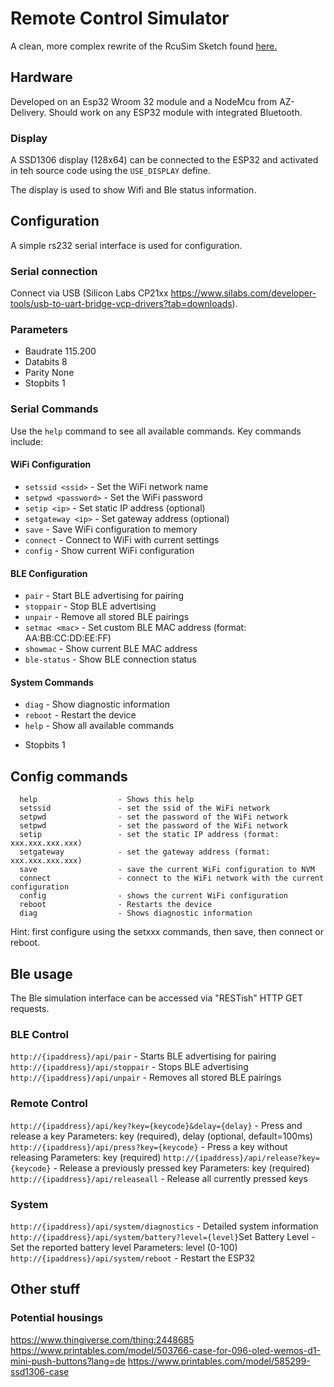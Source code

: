 # Remote Control Simulator
A clean, more complex rewrite of the RcuSim Sketch found [here.](https://github.com/exaring/RcuSim/tree/main/RcuSimSketch) 

## Hardware
Developed on an Esp32 Wroom 32 module and a NodeMcu from AZ-Delivery.
Should work on any ESP32 module with integrated Bluetooth.

### Display
A SSD1306 display (128x64) can be connected to the ESP32 and activated in teh source code using the `USE_DISPLAY` define.

The display is used to show Wifi and Ble status information.

## Configuration
A simple rs232 serial interface is used for configuration.

### Serial connection
Connect via USB (Silicon Labs CP21xx https://www.silabs.com/developer-tools/usb-to-uart-bridge-vcp-drivers?tab=downloads).
### Parameters
* Baudrate 115.200
* Databits 8
* Parity None
* Stopbits 1

### Serial Commands
Use the `help` command to see all available commands. Key commands include:

#### WiFi Configuration
- `setssid <ssid>` - Set the WiFi network name
- `setpwd <password>` - Set the WiFi password
- `setip <ip>` - Set static IP address (optional)
- `setgateway <ip>` - Set gateway address (optional)
- `save` - Save WiFi configuration to memory
- `connect` - Connect to WiFi with current settings
- `config` - Show current WiFi configuration

#### BLE Configuration
- `pair` - Start BLE advertising for pairing
- `stoppair` - Stop BLE advertising
- `unpair` - Remove all stored BLE pairings
- `setmac <mac>` - Set custom BLE MAC address (format: AA:BB:CC:DD:EE:FF)
- `showmac` - Show current BLE MAC address
- `ble-status` - Show BLE connection status

#### System Commands
- `diag` - Show diagnostic information
- `reboot` - Restart the device
- `help` - Show all available commands
* Stopbits 1

## Config commands
```
  help                  - Shows this help
  setssid               - set the ssid of the WiFi network
  setpwd                - set the password of the WiFi network
  setpwd                - set the password of the WiFi network
  setip                 - set the static IP address (format: xxx.xxx.xxx.xxx)
  setgateway            - set the gateway address (format: xxx.xxx.xxx.xxx)
  save                  - save the current WiFi configuration to NVM
  connect               - connect to the WiFi network with the current configuration
  config                - shows the current WiFi configuration
  reboot                - Restarts the device
  diag                  - Shows diagnostic information
```

Hint: first configure using the setxxx commands, then save, then connect or reboot.

## Ble usage
The Ble simulation interface can be accessed via "RESTish" HTTP GET requests.

### BLE Control
```http://{ipaddress}/api/pair``` - Starts BLE advertising for pairing
```http://{ipaddress}/api/stoppair``` - Stops BLE advertising
```http://{ipaddress}/api/unpair``` - Removes all stored BLE pairings
### Remote Control
```http://{ipaddress}/api/key?key={keycode}&delay={delay}``` - Press and release a key
Parameters: key (required), delay (optional, default=100ms)
```http://{ipaddress}/api/press?key={keycode}``` - Press a key without releasing
Parameters: key (required)
```http://{ipaddress}/api/release?key={keycode}``` - Release a previously pressed key
Parameters: key (required)
```http://{ipaddress}/api/releaseall``` - Release all currently pressed keys
### System
```http://{ipaddress}/api/system/diagnostics``` - Detailed system information
```http://{ipaddress}/api/system/battery?level={level}```Set Battery Level - Set the reported battery level
Parameters: level (0-100)
```http://{ipaddress}/api/system/reboot``` - Restart the ESP32


## Other stuff
### Potential housings
https://www.thingiverse.com/thing:2448685
https://www.printables.com/model/503766-case-for-096-oled-wemos-d1-mini-push-buttons?lang=de
https://www.printables.com/model/585299-ssd1306-case